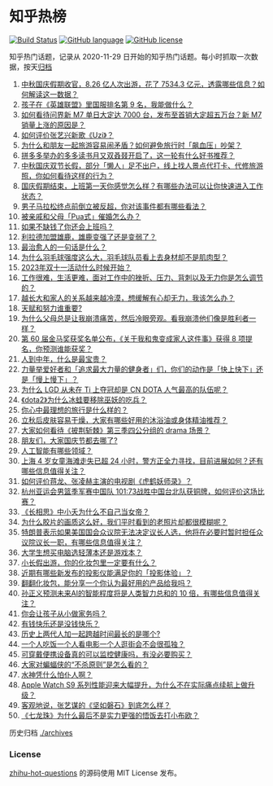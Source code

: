 # 知乎热榜
[![Build Status](https://github.com/ToWeLong/zhihu-hot-questions/workflows/CI/badge.svg)](https://github.com/ToWeLong/zhihu-hot-questions/actions)
[![GitHub language](https://img.shields.io/badge/language-golang-orange.svg)](https://golang.org/)
[![GitHub license](https://img.shields.io/github/license/ToWeLong/zhihu-hot-questions)](https://github.com/ToWeLong/zhihu-hot-questions/blob/main/LICENSE)

知乎热门话题，记录从 2020-11-29 日开始的知乎热门话题。每小时抓取一次数据，按天[归档](./archives)

<!-- BEGIN -->

1. [中秋国庆假期收官，8.26 亿人次出游，花了 7534.3 亿元，透露哪些信息？如何解读这一数据？](https://www.zhihu.com/question/624944520)
1. [孩子在《英雄联盟》里国服排名第 9 名，我能做什么？](https://www.zhihu.com/question/624801875)
1. [如何看待问界新 M7 单日大定达 7000 台，发布至首销大定超五万台？新 M7 销量上涨的原因是？](https://www.zhihu.com/question/624914052)
1. [如何评价张艺兴新歌《Uzi》？](https://www.zhihu.com/question/624792889)
1. [为什么和朋友一起旅游容易闹矛盾？如何避免旅行时「飙血压」吵架？](https://www.zhihu.com/question/623127232)
1. [拼多多举办的多多读书月又双叒叕开启了，这一轮有什么好书推荐？](https://www.zhihu.com/question/624895797)
1. [中秋国庆双节长假，部分「懒人」足不出户，线上找人景点代打卡、代修旅游照，你如何看待这样的行为？](https://www.zhihu.com/question/624879996)
1. [国庆假期结束，上班第一天你感觉怎么样？有哪些办法可以让你快速进入工作状态？](https://www.zhihu.com/question/624941781)
1. [男子马拉松终点前倒立被反超，你对该事件都有哪些看法？](https://www.zhihu.com/question/624518027)
1. [被亲戚和父母「Pua式」催婚怎么办？](https://www.zhihu.com/question/622746365)
1. [如果不缺钱了你还会上班吗？](https://www.zhihu.com/question/623833141)
1. [利拉德加盟雄鹿，雄鹿变强了还是变弱了？](https://www.zhihu.com/question/624138853)
1. [最治愈人的一句话是什么？](https://www.zhihu.com/question/624920650)
1. [为什么羽毛球强度这么大，羽毛球队员看上去身材却不是肌肉型？](https://www.zhihu.com/question/624679420)
1. [2023年双十一活动什么时候开始？](https://www.zhihu.com/question/621385559)
1. [工作很难，生活更难，面对工作中的挫折、压力、背刺以及无力你是怎么调节的？](https://www.zhihu.com/question/624904667)
1. [越长大和家人的关系越来越冷漠，想缓解有心却无力，我该怎么办？](https://www.zhihu.com/question/621809193)
1. [天赋和努力谁重要?](https://www.zhihu.com/question/617807617)
1. [为什么父母总是让我崩溃痛苦，然后冷眼旁观。看我崩溃他们像是胜利者一样？](https://www.zhihu.com/question/622848033)
1. [第 60 届金马奖获奖名单公布，《关于我和鬼变成家人这件事》获得 8 项提名，你预测谁能获奖？](https://www.zhihu.com/question/624679672)
1. [人到中年，什么是最宝贵？](https://www.zhihu.com/question/624856855)
1. [力量举爱好者和「追求最大力量的健身者」们，你们的动作是「快上快下」还是「慢上慢下」？](https://www.zhihu.com/question/621166472)
1. [为什么 LGD 从未在 Ti 上夺冠却是 CN DOTA 人气最高的队伍呢？](https://www.zhihu.com/question/487457682)
1. [《dota2》为什么冰蛙要移除巫妖的吃兵？](https://www.zhihu.com/question/624283818)
1. [你心中最理想的旅行是什么样的？](https://www.zhihu.com/question/624356199)
1. [立秋后皮肤容易干燥，大家有哪些好用的沐浴油或身体精油推荐？](https://www.zhihu.com/question/618787518)
1. [大家如何看待《披荆斩棘》第三季四公分组的 drama 场景？](https://www.zhihu.com/question/624881756)
1. [朋友们，大家国庆节都去哪了?](https://www.zhihu.com/question/624216076)
1. [人工智能有哪些领域？](https://www.zhihu.com/question/446176207)
1. [上海 4 岁女童海滩走失已超 24 小时，警方正全力寻找，目前进展如何？还有哪些信息值得关注？](https://www.zhihu.com/question/624858707)
1. [如何评价蒋龙、张凌赫主演的电视剧《虎鹤妖师录》？](https://www.zhihu.com/question/558653530)
1. [杭州亚运会男篮季军赛中国队 101:73战胜中国台北队获铜牌，如何评价这场比赛？](https://www.zhihu.com/question/624879139)
1. [《长相思》中小夭为什么不自己当女帝？](https://www.zhihu.com/question/617684583)
1. [为什么胶片的画质这么好，我们平时看到的老照片却都很模糊呢？](https://www.zhihu.com/question/268664390)
1. [特朗普表示如果美国国会众议院无法决定议长人选，他将在必要时暂时担任众议院议长一职，有哪些信息值得关注？](https://www.zhihu.com/question/624866620)
1. [大学生想买电脑选轻薄本还是游戏本？](https://www.zhihu.com/question/624889030)
1. [小长假出游，你的化妆包里一定要有什么？](https://www.zhihu.com/question/622787517)
1. [近期有哪些新发布的投影仪能满足你的「投影体验」？](https://www.zhihu.com/question/619680728)
1. [翻翻化妆包，能分享一个你认为最好用的产品给我吗？](https://www.zhihu.com/question/509492142)
1. [孙正义预测未来AI的智能程度将是人类智力总和的 10 倍，有哪些信息值得关注？](https://www.zhihu.com/question/624866226)
1. [你会让孩子从小做家务吗？](https://www.zhihu.com/question/615891210)
1. [有钱快乐还是没钱快乐？](https://www.zhihu.com/question/624954608)
1. [历史上两代人加一起跨越时间最长的是哪个?](https://www.zhihu.com/question/624784867)
1. [一个人吃饭一个人看电影一个人逛街会不会很孤独？](https://www.zhihu.com/question/624806396)
1. [可穿戴便携设备真的可以监控健康吗，有没必要购买？](https://www.zhihu.com/question/623902516)
1. [大家对蝙蝠侠的“不杀原则”是怎么看的？](https://www.zhihu.com/question/623950278)
1. [水神凭什么怕仆人啊？](https://www.zhihu.com/question/624653685)
1. [Apple Watch S9 系列性能迎来大幅提升，为什么不在实际痛点续航上做升级？](https://www.zhihu.com/question/621849745)
1. [客观地说，张艺谋的《坚如磐石》到底怎么样？](https://www.zhihu.com/question/624013012)
1. [《七龙珠》为什么最后不是实力更强的悟饭去打小布欧？](https://www.zhihu.com/question/21479250)

<!-- END -->

历史归档 [./archives](./archives)


### License
[zhihu-hot-questions](https://github.com/towelong/zhihu-hot-questions) 的源码使用 MIT License 发布。